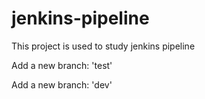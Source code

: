 # jenkins-pipeline
This project is used to study jenkins pipeline

Add a new branch: 'test'

Add a new branch: 'dev'
